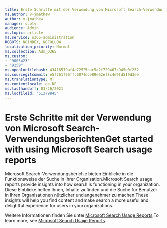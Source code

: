 ```yaml
---
title: Erste Schritte mit der Verwendung von Microsoft Search-Verwendungsberichten
ms.author: v-jmathew
author: v-jmathew
manager: scotv
audience: Admin
ms.topic: article
ms.service: o365-administration
ROBOTS: NOINDEX, NOFOLLOW
localization_priority: Normal
ms.collection: Adm_O365
ms.custom:
- "9005423"
- "9259"
ms.openlocfilehash: 43416579af4a72575cac5a2f729467c945e0f252
ms.sourcegitcommit: e5f261f95ffc6074cce89e62ef8c4e9fd519d3ee
ms.translationtype: MT
ms.contentlocale: de-DE
ms.lasthandoff: 03/26/2021
ms.locfileid: "51379845"
---
```

# <a name="get-started-with-using-microsoft-search-usage-reports"></a><span data-ttu-id="7d759-102">Erste Schritte mit der Verwendung von Microsoft Search-Verwendungsberichten</span><span class="sxs-lookup"><span data-stu-id="7d759-102">Get started with using Microsoft Search usage reports</span></span>

<span data-ttu-id="7d759-103">Microsoft Search-Verwendungsberichte bieten Einblicke in die Funktionsweise der Suche in Ihrer Organisation.</span><span class="sxs-lookup"><span data-stu-id="7d759-103">Microsoft Search usage reports provide insights into how search is functioning in your organization.</span></span> <span data-ttu-id="7d759-104">Diese Einblicke helfen Ihnen, Inhalte zu finden und die Suche für Benutzer in Ihren Organisationen nützlicher und angenehmer zu machen.</span><span class="sxs-lookup"><span data-stu-id="7d759-104">These insights will help you find content and make search a more useful and delightful experience for users in your organizations.</span></span>

<span data-ttu-id="7d759-105">Weitere Informationen finden Sie unter [Microsoft Search Usage Reports](https://go.microsoft.com/fwlink/?linkid=2152048).</span><span class="sxs-lookup"><span data-stu-id="7d759-105">To learn more, see [Microsoft Search Usage Reports](https://go.microsoft.com/fwlink/?linkid=2152048).</span></span>

